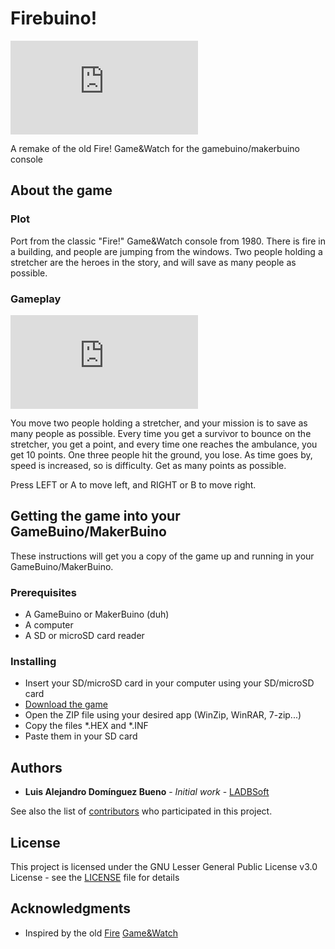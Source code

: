# Firebuino!

![FireBuino!](http://gamebuino.com/forum/download/file.php?id=1308)

A remake of the old Fire! Game&amp;Watch for the gamebuino/makerbuino console

## About the game

### Plot
Port from the classic "Fire!" Game&Watch console from 1980. There is fire in a building, and people are jumping from the windows. Two people holding a stretcher are the heroes in the story, and will save as many people as possible.

### Gameplay

![Gameplay](http://gamebuino.com/forum/download/file.php?id=1309)

You move two people holding a stretcher, and your mission is to save as many people as possible. Every time you get a survivor to bounce on the stretcher, you get a point, and every time one reaches the ambulance, you get 10 points. One three people hit the ground, you lose. As time goes by, speed is increased, so is difficulty. Get as many points as possible.

Press LEFT or A to move left, and RIGHT or B to move right.

## Getting the game into your GameBuino/MakerBuino

These instructions will get you a copy of the game up and running in your GameBuino/MakerBuino.

### Prerequisites

- A GameBuino or MakerBuino (duh)
- A computer
- A SD or microSD card reader

### Installing

- Insert your SD/microSD card in your computer using your SD/microSD card
- [Download the game](https://github.com/ladbsoft/makerbuino-firebuino/archive/master.zip)
- Open the ZIP file using your desired app (WinZip, WinRAR, 7-zip...)
- Copy the files *.HEX and *.INF
- Paste them in your SD card

## Authors

* **Luis Alejandro Domínguez Bueno** - *Initial work* - [LADBSoft](https://github.com/LADBSoft)

See also the list of [contributors](https://github.com/LADBSoft/makerbuino-firebuino/contributors) who participated in this project.

## License

This project is licensed under the GNU Lesser General Public License v3.0 License - see the [LICENSE](LICENSE) file for details

## Acknowledgments

* Inspired by the old [Fire](https://www.mariowiki.com/Fire_(Game_%26_Watch)) [Game&Watch](https://en.wikipedia.org/wiki/Game_%26_Watch)
